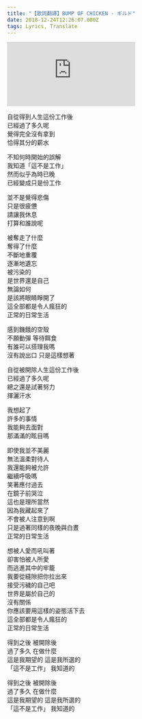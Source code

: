 ```yaml
---
title: "【歌詞翻譯】BUMP OF CHICKEN - ギルド"
date: 2018-12-24T12:26:07.000Z
tags: Lyrics, Translate
---
```


<iframe src="https://www.youtube.com/embed/wwVlJfJgWJI" frameborder="0" allow="accelerometer; autoplay; clipboard-write; encrypted-media; gyroscope; picture-in-picture" allowfullscreen></iframe>

自從得到人生這份工作後
<br>已經過了多久呢
<br>覺得完全沒有拿到
<br>恰得其分的薪水

不知何時開始的誤解
<br>我知道「這不是工作」
<br>然而似乎為時已晚
<br>已經變成只是份工作

並不是覺得悲傷
<br>只是很疲憊
<br>請讓我休息
<br>打算和誰說呢

被奪走了什麼
<br>奪得了什麼
<br>不斷地重覆
<br>逐漸地遺忘
<br>被污染的
<br>是世界還是自己
<br>無論如何
<br>是該將眼睛睜開了
<br>這全部都是令人瘋狂的
<br>正常的日常生活

感到饑餓的空殼
<br>不願動彈 等待餌食
<br>有誰可以搭理我嗎
<br>沒有說出口 只是這樣想著

自從被開除人生這份工作後
<br>已經過了多久呢
<br>總之還是試著努力
<br>揮灑汗水

我想起了
<br>許多的事情
<br>我能夠去面對
<br>那滿滿的眩目嗎

即使我並不美麗
<br>無法溫柔對待人
<br>我還能夠被允許
<br>繼續呼吸嗎
<br>笑著應付過去
<br>在鏡子前哭泣
<br>這也是理所當然
<br>因為我藏起來了
<br>不會被人注意到啊
<br>只是過著同樣的夜晚與白晝
<br>正常的日常生活

想被人愛而吼叫著
<br>卻害怕被人所愛
<br>而逃進其中的牢籠
<br>我要從縫隙把你拉出來
<br>接受污穢的自己吧
<br>世界是屬於自己的
<br>沒有關係
<br>你應該要用這樣的姿態活下去
<br>這全部都是令人瘋狂的
<br>正常的日常生活

得到之後 被開除後
<br>過了多久 在做什麼
<br>這是我期望的 這是我所選的
<br>「這不是工作」 我知道的

得到之後 被開除後
<br>過了多久 在做什麼
<br>這是我期望的 這是我所選的
<br>「這不是工作」 我知道的
